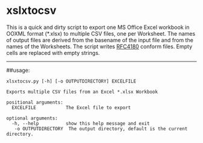 # xslxtocsv

This is a quick and dirty script to export one MS Office Excel
workbook in OOXML format (*.xlsx) to multiple CSV files, one per
Worksheet.  The names of output files are derived from the basename of
the input file and from the names of the Worksheets.  The script
writes [RFC4180](https://tools.ietf.org/html/rfc4180) conform
files. Empty cells are replaced with empty strings.

----------------------

##usage:

    xlsxtocsv.py [-h] [-o OUTPUTDIRECTORY] EXCELFILE

    Exports multiple CSV files from an Excel *.xlsx Workbook

    positional arguments:
      EXCELFILE           The Excel file to export

    optional arguments:
      -h, --help          show this help message and exit
       -o OUTPUTDIRECTORY  The output directory, default is the current directory.

